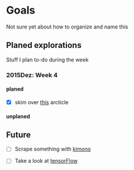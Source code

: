 # Goals
Not sure yet about how to organize and name this 

## Planed explorations 
Stuff I plan to-do during the week 
### 2015Dez: Week 4
#### planed
- [x] skim over [this](http://willmcginnis.com/2015/12/20/common-data-pitfalls-for-recurring-machine-learning-systems/) arcticle

#### unplaned 

## Future  
- [ ] Scrape something with [kimono](https://www.kimonolabs.com/learn/calling-an-api)  
- [ ] Take a look at [tensorFlow](https://www.tensorflow.org/)

